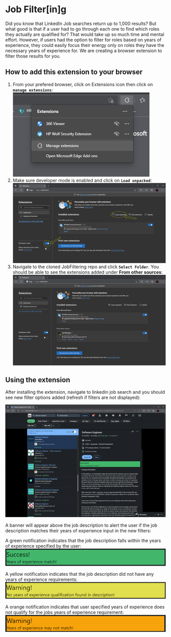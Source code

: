 # Job Filter[in]g
Did you know that LinkedIn Job searches return up to 1,000 results? But what good is that if a user had to go through each one to find which roles they actually are qualified for? That would take up so much time and mental effort. However, if users had the option to filter for roles based on years of experience, they could easily focus their energy only on roles they have the necessary years of experience for. We are creating a browser extension to filter those results for you. 


## How to add this extension to your browser
1. From your prefered browser, click on Extensions icon then click on **`manage extensions`**:
    ![manage extensions](./images/manage_ext.png)
2. Make sure developer mode is enabled and click on **`Load unpacked`**:
    ![load extensions](./images/load_ext.png)
3. Navigate to the cloned JobFiltering repo and click **`Select Folder`**. You should be able to see the extensions added under **From other sources**:
    ![extensions](./images/added_ext.png)

## Using the extension

 After installing the extension, navigate to linkedin job search and you should see new filter options added (refresh if filters are not displayed):

![linkedin](./images/inuse_ext.png)

A banner will appear above the job description to alert the user if the job description matches their years of experience input in the new filters:

A green notification indicates that the job description falls within the years of experience specified by the user:
    ![linkedin](./images/green_ext.png)

A yellow notification indicates that the job description did not have any years of experience requirements: 
    ![linkedin](./images/yellow_ext.png)

A orange notification indicates that user specified years of experience does not qualify for the jobs years of experience requirement:
    ![linkedin](./images/orange_ext.png)


